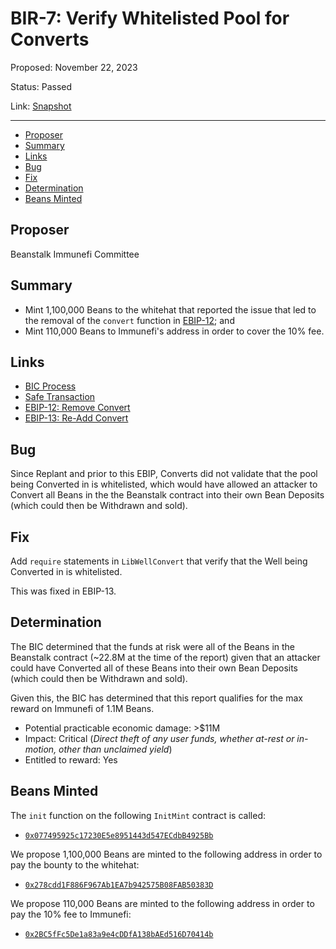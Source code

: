 # BIR-7: Verify Whitelisted Pool for Converts

Proposed: November 22, 2023

Status: Passed

Link: [Snapshot](https://snapshot.org/#/beanstalkbugbounty.eth/proposal/0x3df4899741db63e66e51939166df737bdb1166be18633dd2dd78fdce45dd22bd)

---

- [Proposer](#proposer)
- [Summary](#summary)
- [Links](#links)
- [Bug](#bug)
- [Fix](#fix)
- [Determination](#determination)
- [Beans Minted](#beans-minted)

## Proposer

Beanstalk Immunefi Committee

## Summary

* Mint 1,100,000 Beans to the whitehat that reported the issue that led to the removal of the `convert` function in [EBIP-12](https://arweave.net/AFsSqT2HE67IHqtxafvbluoZApdyofiHmvwGmzjTUPU); and
* Mint 110,000 Beans to Immunefi's address in order to cover the 10% fee.

## Links

* [BIC Process](https://docs.bean.money/governance/beanstalk/bic-process)
* [Safe Transaction](https://app.safe.global/transactions/tx?safe=eth:0xa9bA2C40b263843C04d344727b954A545c81D043&id=multisig_0xa9bA2C40b263843C04d344727b954A545c81D043_0x8fdb3f518d97fa09543efb9880e256283395d8f6014aa72fe7bbf2b4ae883eb4)
* [EBIP-12: Remove Convert](https://arweave.net/zAtoxAMBSIVvJTPz45nXPT0lUbgU5Krw5MJ-SWwEmSI)
* [EBIP-13: Re-Add Convert](https://arweave.net/zKpHhC4c8NhJecrEGHQ8F_vhrLVVEqdGKrQODSoIKbg)

## Bug

Since Replant and prior to this EBIP, Converts did not validate that the pool being Converted in is whitelisted, which would have allowed an attacker to Convert all Beans in the the Beanstalk contract into their own Bean Deposits (which could then be Withdrawn and sold).

## Fix

Add `require` statements in `LibWellConvert` that verify that the Well being Converted in is whitelisted.

This was fixed in EBIP-13.

## Determination

The BIC determined that the funds at risk were all of the Beans in the Beanstalk contract (~22.8M at the time of the report) given that an attacker could have Converted all of these Beans into their own Bean Deposits (which could then be Withdrawn and sold).

Given this, the BIC has determined that this report qualifies for the max reward on Immunefi of 1.1M Beans. 

* Potential practicable economic damage: >$11M
* Impact: Critical (_Direct theft of any user funds, whether at-rest or in-motion, other than unclaimed yield_)
* Entitled to reward: Yes

## Beans Minted

The `init` function on the following `InitMint` contract is called:
* [`0x077495925c17230E5e8951443d547ECdbB4925Bb`](https://etherscan.io/address/0x077495925c17230E5e8951443d547ECdbB4925Bb#code)

We propose 1,100,000 Beans are minted to the following address in order to pay the bounty to the whitehat:
* [`0x278cdd1F886F967Ab1EA7b942575B08FAB50383D`](https://etherscan.io/address/0x278cdd1F886F967Ab1EA7b942575B08FAB50383D)

We propose 110,000 Beans are minted to the following address in order to pay the 10% fee to Immunefi:
* [`0x2BC5fFc5De1a83a9e4cDDfA138bAEd516D70414b`](https://etherscan.io/address/0x2BC5fFc5De1a83a9e4cDDfA138bAEd516D70414b)
